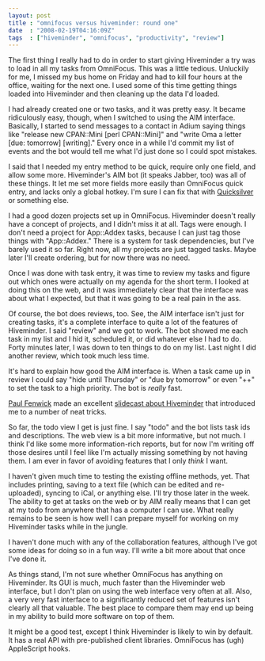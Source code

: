 ```yaml
---
layout: post
title : "omnifocus versus hiveminder: round one"
date  : "2008-02-19T04:16:09Z"
tags  : ["hiveminder", "omnifocus", "productivity", "review"]
---
```

The first thing I really had to do in order to start giving Hiveminder a try
was to load in all my tasks from OmniFocus.  This was a little tedious.
Unluckily for me, I missed my bus home on Friday and had to kill four hours at
the office, waiting for the next one.  I used some of this time getting things
loaded into Hiveminder and then cleaning up the data I'd loaded.

I had already created one or two tasks, and it was pretty easy.  It became
ridiculously easy, though, when I switched to using the AIM interface.
Basically, I started to send messages to a contact in Adium saying things like
"release new CPAN::Mini [perl CPAN::Mini]" and "write Oma a letter [due:
tomorrow] [writing]."  Every once in a while I'd commit my list of events and
the bot would tell me what I'd just done so I could spot mistakes.

I said that I needed my entry method to be quick, require only one field, and
allow some more.  Hiveminder's AIM bot (it speaks Jabber, too) was all of these
things.  It let me set more fields more easily than OmniFocus quick entry, and
lacks only a global hotkey.  I'm sure I can fix that with
[Quicksilver](http://docs.blacktree.com/quicksilver/what_is_quicksilver) or
something else.

I had a good dozen projects set up in OmniFocus.  Hiveminder doesn't really
have a concept of projects, and I didn't miss it at all.  Tags were enough.  I
don't need a project for App::Addex tasks, because I can just tag those things
with "App::Addex."  There is a system for task dependencies, but I've barely
used it so far.  Right now, all my projects are just tagged tasks.  Maybe later
I'll create ordering, but for now there was no need.

Once I was done with task entry, it was time to review my tasks and figure out
which ones were actually on my agenda for the short term.  I looked at doing
this on the web, and it was immediately clear that the interface was about what
I expected, but that it was going to be a real pain in the ass.

Of course, the bot does reviews, too.  See, the AIM interface isn't just for
creating tasks, it's a complete interface to quite a lot of the features of
Hiveminder.  I said "review" and we got to work.  The bot showed me each task
in my list and I hid it, scheduled it, or did whatever else I had to do.  Forty
minutes later, I was down to ten things to do on my list.  Last night I did
another review, which took much less time.

It's hard to explain how good the AIM interface is.  When a task came up in
review I could say "hide until Thursday" or "due by tomorrow" or even "++" to
set the task to a high priority.  The bot is *really* fast.

[Paul Fenwick](http://pjf.id.au/) made an excellent [slidecast about
Hiveminder](http://www.slideshare.net/pjf/effective-procrastination-with-hiveminder)
that introduced me to a number of neat tricks.

So far, the todo view I get is just fine.  I say "todo" and the bot lists task
ids and descriptions.  The web view is a bit more informative, but not much.  I
think I'd like some more information-rich reports, but for now I'm writing off
those desires until I feel like I'm actually missing something by not having
them.  I am ever in favor of avoiding features that I only *think* I want.

I haven't given much time to testing the existing offline methods, yet.  That
includes printing, saving to a text file (which can be edited and re-uploaded),
syncing to iCal, or anything else.  I'll try those later in the week.  The
ability to get at tasks on the web or by AIM really means that I can get at my
todo from anywhere that has a computer I can use.  What really remains to be
seen is how well I can prepare myself for working on my Hiveminder tasks while
in the jungle.

I haven't done much with any of the collaboration features, although I've got
some ideas for doing so in a fun way.  I'll write a bit more about that once
I've done it.

As things stand, I'm not sure whether OmniFocus has anything on Hiveminder.
Its GUI is much, much faster than the Hiveminder web interface, but I don't
plan on using the web interface very often at all.  Also, a very very fast
interface to a significantly reduced set of features isn't clearly all that
valuable.  The best place to compare them may end up being in my ability to
build more software on top of them.

It might be a good test, except I think Hiveminder is likely to win by default.
It has a real API with pre-published client libraries.  OmniFocus has (ugh)
AppleScript hooks.

